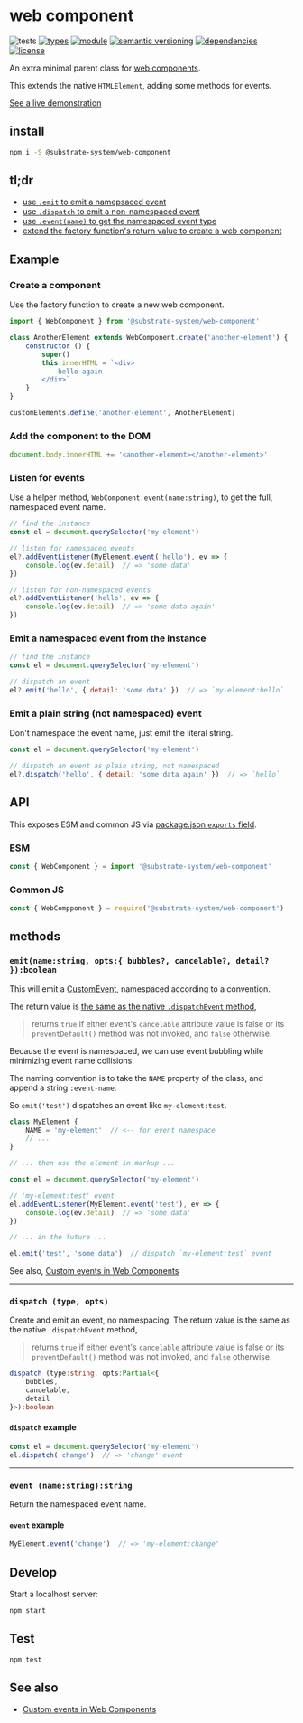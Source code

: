 # web component
![tests](https://github.com/substrate-system/web-component/actions/workflows/nodejs.yml/badge.svg)
[![types](https://img.shields.io/npm/types/@substrate-system/web-component?style=flat-square)](README.md)
[![module](https://img.shields.io/badge/module-ESM%2FCJS-blue?style=flat-square)](README.md)
[![semantic versioning](https://img.shields.io/badge/semver-2.0.0-blue?logo=semver&style=flat-square)](https://semver.org/)
[![dependencies](https://img.shields.io/badge/dependencies-zero-brightgreen.svg?style=flat-square)](package.json)
[![license](https://img.shields.io/badge/license-MIT-brightgreen.svg?style=flat-square)](LICENSE)

An extra minimal parent class for [web components](https://developer.mozilla.org/en-US/docs/Web/API/Web_components).

This extends the native `HTMLElement`, adding some methods for events.

[See a live demonstration](https://substrate-system.github.io/web-component/)

## install

```sh
npm i -S @substrate-system/web-component
```

## tl;dr

* [use `.emit` to emit a namepsaced event](#emit-a-namespaced-event-from-the-instance)
* [use `.dispatch` to emit a non-namespaced event](#emit-a-plain-string-not-namespaced-event)
* [use `.event(name)` to get the namespaced event type](#listen-for-events)
* [extend the factory function's return value to create a web component](#create-a-component)

## Example

### Create a component
Use the factory function to create a new web component.

```js
import { WebComponent } from '@substrate-system/web-component'

class AnotherElement extends WebComponent.create('another-element') {
    constructor () {
        super()
        this.innerHTML = `<div>
            hello again
        </div>`
    }
}

customElements.define('another-element', AnotherElement)
```

### Add the component to the DOM
```js
document.body.innerHTML += '<another-element></another-element>'
```

### Listen for events

Use a helper method, `WebComponent.event(name:string)`, to get the full,
namespaced event name.

```js
// find the instance
const el = document.querySelector('my-element')

// listen for namespaced events
el?.addEventListener(MyElement.event('hello'), ev => {
    console.log(ev.detail)  // => 'some data'
})

// listen for non-namespaced events
el?.addEventListener('hello', ev => {
    console.log(ev.detail)  // => 'some data again'
})
```

### Emit a namespaced event from the instance

```js
// find the instance
const el = document.querySelector('my-element')

// dispatch an event
el?.emit('hello', { detail: 'some data' })  // => `my-element:hello`
```

### Emit a plain string (not namespaced) event
Don't namespace the event name, just emit the literal string.

```js
const el = document.querySelector('my-element')

// dispatch an event as plain string, not namespaced
el?.dispatch('hello', { detail: 'some data again' })  // => `hello`
```

## API

This exposes ESM and common JS via [package.json `exports` field](https://nodejs.org/api/packages.html#exports).

### ESM
```js
const { WebComponent } = import '@substrate-system/web-component'
```

### Common JS
```js
const { WebCompponent } = require('@substrate-system/web-component')
```

## methods

### `emit(name:string, opts:{ bubbles?, cancelable?, detail? }):boolean`

This will emit a [CustomEvent](https://developer.mozilla.org/en-US/docs/Web/Events/Creating_and_triggering_events), namespaced according to a convention.

The return value is [the same as the native `.dispatchEvent` method](https://developer.mozilla.org/en-US/docs/Web/API/EventTarget/dispatchEvent),

> returns `true` if either event's `cancelable` attribute value is false or its `preventDefault()` method was not invoked, and `false` otherwise.

Because the event is namespaced, we can use event bubbling while minimizing event name collisions.

The naming convention is to take the `NAME` property of the class, and append a string `:event-name`.

So `emit('test')` dispatches an event like `my-element:test`.

```js
class MyElement {
    NAME = 'my-element'  // <-- for event namespace
    // ...
}

// ... then use the element in markup ...

const el = document.querySelector('my-element')

// 'my-element:test' event
el.addEventListener(MyElement.event('test'), ev => {
    console.log(ev.detail)  // => 'some data'
})

// ... in the future ...

el.emit('test', 'some data')  // dispatch `my-element:test` event
```

See also, [Custom events in Web Components](https://gomakethings.com/custom-events-in-web-components/)

-------------------------------------------------------------------

### `dispatch (type, opts)`
Create and emit an event, no namespacing. The return value is the same as the
native `.dispatchEvent` method,

> returns `true` if either event's `cancelable` attribute value is false or its `preventDefault()` method was not invoked, and `false` otherwise.

```ts
dispatch (type:string, opts:Partial<{
    bubbles,
    cancelable,
    detail
}>):boolean
```

#### `dispatch` example
```js
const el = document.querySelector('my-element')
el.dispatch('change')  // => 'change' event
```

-------------------------------------------------------------------

### `event (name:string):string`
Return the namespaced event name.

#### `event` example

```js
MyElement.event('change')  // => 'my-element:change'
```

## Develop
Start a localhost server:

```sh
npm start
```

## Test

```sh
npm test
```

## See also

* [Custom events in Web Components](https://gomakethings.com/custom-events-in-web-components/)
